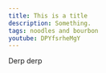 ```yaml
---
title: This is a title
description: Something.
tags: noodles and bourbon
youtube: DPYfsrheMgY
---
```


Derp derp

